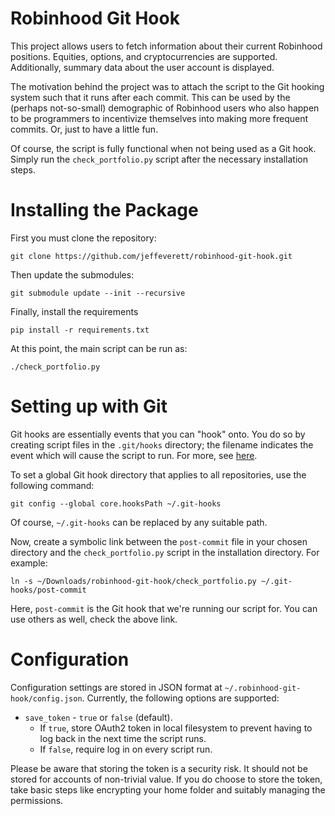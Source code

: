 # Robinhood Git Hook
This project allows users to fetch information about their current Robinhood positions.
Equities, options, and cryptocurrencies are supported.
Additionally, summary data about the user account is displayed.

The motivation behind the project was to attach the script to the Git hooking system such that
it runs after each commit. This can be used by the (perhaps not-so-small) demographic of Robinhood
users who also happen to be programmers to incentivize themselves into making more frequent commits.
Or, just to have a little fun.

Of course, the script is fully functional when not being used as a Git hook. Simply run the `check_portfolio.py`
script after the necessary installation steps.

# Installing the Package
First you must clone the repository: 
```
git clone https://github.com/jeffeverett/robinhood-git-hook.git
```

Then update the submodules:
```
git submodule update --init --recursive
```

Finally, install the requirements
```
pip install -r requirements.txt
```

At this point, the main script can be run as:
```
./check_portfolio.py
```

# Setting up with Git
Git hooks are essentially events that you can "hook" onto. You do so by creating script files in the `.git/hooks` directory;
the filename indicates the event which will cause the script to run. For more, see [here](https://git-scm.com/book/en/v2/Customizing-Git-Git-Hooks).

To set a global Git hook directory that applies to all repositories, use the following command:
```
git config --global core.hooksPath ~/.git-hooks
```

Of course, `~/.git-hooks` can be replaced by any suitable path.

Now, create a symbolic link between the `post-commit` file in your chosen directory and the `check_portfolio.py`
script in the installation directory. For example:
```
ln -s ~/Downloads/robinhood-git-hook/check_portfolio.py ~/.git-hooks/post-commit
```
Here, `post-commit` is the Git hook that we're running our script for. You can use others as well, check the above link.

# Configuration
Configuration settings are stored in JSON format at `~/.robinhood-git-hook/config.json`. Currently, the following options
are supported:
- `save_token` - `true` or `false` (default). 
  - If `true`, store OAuth2 token in local filesystem to prevent having to log back in the next time the script runs.
  - If `false`, require log in on every script run.

Please be aware that storing the token is a security risk. It should not be stored for accounts of non-trivial value. If you do choose to store the token, take basic steps like encrypting your home folder and suitably managing the permissions.
